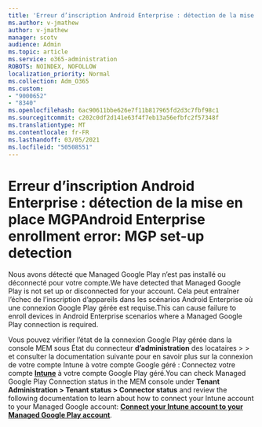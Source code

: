 ```yaml
---
title: 'Erreur d’inscription Android Enterprise : détection de la mise en place MGP'
ms.author: v-jmathew
author: v-jmathew
manager: scotv
audience: Admin
ms.topic: article
ms.service: o365-administration
ROBOTS: NOINDEX, NOFOLLOW
localization_priority: Normal
ms.collection: Adm_O365
ms.custom:
- "9000652"
- "8340"
ms.openlocfilehash: 6ac90611bbe626e7f11b817965fd2d3c7fbf98c1
ms.sourcegitcommit: c202c0df2d141e63f4f7eb13a56efbfc2f57348f
ms.translationtype: MT
ms.contentlocale: fr-FR
ms.lasthandoff: 03/05/2021
ms.locfileid: "50508551"
---
```

# <a name="android-enterprise-enrollment-error-mgp-set-up-detection"></a><span data-ttu-id="27b7b-102">Erreur d’inscription Android Enterprise : détection de la mise en place MGP</span><span class="sxs-lookup"><span data-stu-id="27b7b-102">Android Enterprise enrollment error: MGP set-up detection</span></span>

<span data-ttu-id="27b7b-103">Nous avons détecté que Managed Google Play n’est pas installé ou déconnecté pour votre compte.</span><span class="sxs-lookup"><span data-stu-id="27b7b-103">We have detected that Managed Google Play is not set up or disconnected for your account.</span></span> <span data-ttu-id="27b7b-104">Cela peut entraîner l’échec de l’inscription d’appareils dans les scénarios Android Enterprise où une connexion Google Play gérée est requise.</span><span class="sxs-lookup"><span data-stu-id="27b7b-104">This can cause failure to enroll devices in Android Enterprise scenarios where a Managed Google Play connection is required.</span></span>

<span data-ttu-id="27b7b-105">Vous pouvez vérifier l’état de la connexion Google Play gérée dans la console MEM sous État du connecteur **d’administration** des locataires > > et consulter la documentation suivante pour en savoir plus sur la connexion de votre compte Intune à votre compte Google géré : Connectez votre compte **[Intune](https://docs.microsoft.com/mem/intune/enrollment/connect-intune-android-enterprise)** à votre compte Google Play géré.</span><span class="sxs-lookup"><span data-stu-id="27b7b-105">You can check Managed Google Play Connection status in the MEM console under **Tenant Administration > Tenant status > Connector status** and review the following documentation to learn about how to connect your Intune account to your Managed Google account: **[Connect your Intune account to your Managed Google Play account](https://docs.microsoft.com/mem/intune/enrollment/connect-intune-android-enterprise)**.</span></span>

